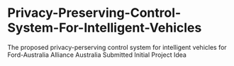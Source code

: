 # Privacy-Preserving-Control-System-For-Intelligent-Vehicles
The proposed privacy-perserving control system for intelligent vehicles for Ford-Australia Alliance Australia Submitted Initial Project Idea
